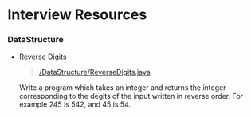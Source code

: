 # Interview Resources
### DataStructure
- Reverse Digits
    > [/DataStructure/ReverseDigits.java](DataStructure/ReverseDigits.java)

    Write a program which takes an integer and returns the integer corresponding to the degits of the input written in reverse order. For example 245 is 542, and 45 is 54.
